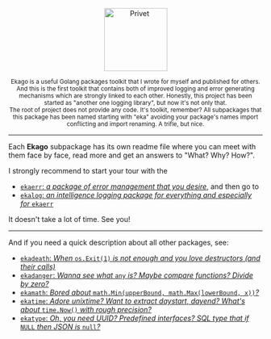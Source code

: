 <p align="center">
  <img alt="Privet" height="125" src="https://raw.githubusercontent.com/qioalice/ekago/master/.github/logo.svg">
  <br>
</p>
<p align="center">
<sub>
Ekago is a useful Golang packages toolkit that I wrote for myself and published for others.
<br>
And this is the first toolkit that contains both of improved logging and error generating mechanisms which are strongly linked to each other.
Honestly, this project has been started as "another one logging library", but now it's not only that. 
<br>
The root of project does not provide any code. It's toolkit, remember?
All subpackages that this package has been named starting with "eka" avoiding your package's names import conflicting and import renaming. A trifle, but nice.
</sub>
</p>

---

Each **Ekago** subpackage has its own readme file where you can meet with them face by face, read more and get an answers to "What? Why? How?".

I strongly recommend to start your tour with the
- [`ekaerr`: _a package of error management that you desire_](ekaerr/),  and then go to
- [`ekalog`: _an intelligence  logging package for everything and especially for_ `ekaerr`](ekalog/)

It doesn't take a lot of time. See you!

-----

And if you need a quick description about all other packages, see:

- [`ekadeath`: _When_ `os.Exit(1)` _is not enough and you love destructors (and their calls)_](/ekadeath)
- [`ekadanger`: _Wanna see what_ `any` _is? Maybe compare functions? Divide by zero?_](/ekadanger)
- [`ekamath`: _Bored about_ `math.Min(upperBound, math.Max(lowerBound, x))`_?_](/ekamath)
- [`ekatime`: _Adore unixtime? Want to extract daystart, dayend? What's about_ `time.Now()` _with rough precision?_](/ekatime)
- [`ekatype`: _Oh, you need UUID? Predefined interfaces? SQL type that if_ `NULL` _then JSON is_ `null`_?_](/ekatype)